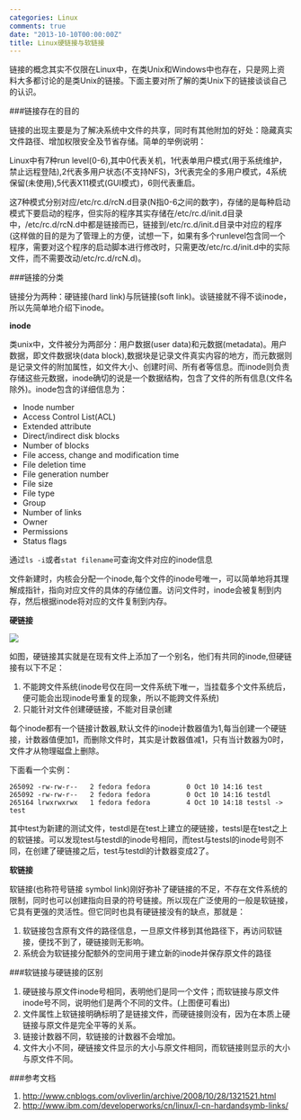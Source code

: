 ```yaml
---
categories: Linux
comments: true
date: "2013-10-10T00:00:00Z"
title: Linux硬链接与软链接
---
```

链接的概念其实不仅限在Linux中，在类Unix和Windows中也存在，只是网上资料大多都讨论的是类Unix的链接。下面主要对所了解的类Unix下的链接谈谈自己的认识。

###链接存在的目的

链接的出现主要是为了解决系统中文件的共享，同时有其他附加的好处：隐藏真实文件路径、增加权限安全及节省存储。简单的举例说明：

Linux中有7种run level(0-6),其中0代表关机，1代表单用户模式(用于系统维护，禁止远程登陆),2代表多用户状态(不支持NFS)，3代表完全的多用户模式，4系统保留(未使用),5代表X11模式(GUI模式)，6则代表重启。

这7种模式分别对应/etc/rc.d/rcN.d目录(N指0-6之间的数字)，存储的是每种启动模式下要启动的程序，但实际的程序其实存储在/etc/rc.d/init.d目录中，/etc/rc.d/rcN.d中都是链接而已，链接到/etc/rc.d/init.d目录中对应的程序(这样做的目的是为了管理上的方便，试想一下，如果有多个runlevel包含同一个程序，需要对这个程序的启动脚本进行修改时，只需更改/etc/rc.d/init.d中的实际文件，而不需要改动/etc/rc.d/rcN.d)。

###链接的分类

链接分为两种：硬链接(hard link)与阮链接(soft link)。谈链接就不得不谈inode，所以先简单地介绍下inode。

<!--more-->

**inode**

类unix中，文件被分为两部分：用户数据(user data)和元数据(metadata)。用户数据，即文件数据块(data block),数据块是记录文件真实内容的地方，而元数据则是记录文件的附加属性，如文件大小、创建时间、所有者等信息。而inode则负责存储这些元数据，inode确切的说是一个数据结构，包含了文件的所有信息(文件名除外)。inode包含的详细信息为：

- Inode number
- Access Control List(ACL)
- Extended attribute
- Direct/indirect disk blocks
- Number of blocks
- File access, change and modification time
- File deletion time
- File generation number
- File size
- File type
- Group
- Number of links
- Owner
- Permissions
- Status flags

通过`ls -i`或者`stat filename`可查询文件对应的inode信息

文件新建时，内核会分配一个inode,每个文件的inode号唯一，可以简单地将其理解成指针，指向对应文件的具体的存储位置。访问文件时，inode会被复制到内存，然后根据inode将对应的文件复制到内存。

**硬链接**

![](http://pic.yupoo.com/xautjzd/DdZo1Za8/medish.jpg)

如图，硬链接其实就是在现有文件上添加了一个别名，他们有共同的inode,但硬链接有以下不足：

1. 不能跨文件系统(inode号仅在同一文件系统下唯一，当挂载多个文件系统后，便可能会出现inode号重复的现象，所以不能跨文件系统)
2. 只能针对文件创建硬链接，不能对目录创建

每个inode都有一个链接计数器,默认文件的inode计数器值为1,每当创建一个硬链接，计数器值便加1，而删除文件时，其实是计数器值减1，只有当计数器为0时，文件才从物理磁盘上删除。

下面看一个实例：

	265092 -rw-rw-r--   2 fedora fedora         0 Oct 10 14:16 test
	265092 -rw-rw-r--   2 fedora fedora         0 Oct 10 14:16 testdl
	265164 lrwxrwxrwx   1 fedora fedora         4 Oct 10 14:18 testsl -> test

其中test为新建的测试文件，testdl是在test上建立的硬链接，testsl是在test之上的软链接。可以发现test与testdl的inode号相同，而test与testsl的inode号则不同，在创建了硬链接之后，test与testdl的计数器变成2了。

**软链接**

软链接(也称符号链接 symbol link)刚好弥补了硬链接的不足，不存在文件系统的限制，同时也可以创建指向目录的符号链接。所以现在广泛使用的一般是软链接，它具有更强的灵活性。但它同时也具有硬链接没有的缺点，那就是：

1. 软链接包含原有文件的路径信息，一旦原文件移到其他路径下，再访问软链接，便找不到了，硬链接则无影响。 
2. 系统会为软链接分配额外的空间用于建立新的inode并保存原文件的路径

###软链接与硬链接的区别

1. 硬链接与原文件inode号相同，表明他们是同一个文件；而软链接与原文件inode号不同，说明他们是两个不同的文件。(上图便可看出)
2. 文件属性上软链接明确标明了是链接文件，而硬链接则没有，因为在本质上硬链接与原文件是完全平等的关系。
3. 链接计数器不同，软链接的计数器不会增加。
4. 文件大小不同，硬链接文件显示的大小与原文件相同，而软链接则显示的大小与原文件不同。

###参考文档

1. http://www.cnblogs.com/ovliverlin/archive/2008/10/28/1321521.html
2. http://www.ibm.com/developerworks/cn/linux/l-cn-hardandsymb-links/

